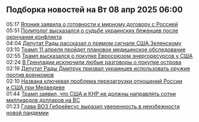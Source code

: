 <h2>Подборка новостей на Вт 08 апр 2025 06:00</h2><!--2025-04-08 05:17:07-->
<div class="rssn table">
  <span class="smaller gray hspace">05:17</span> <a class="nodecor" href="https://news.rambler.ru/world/54470096-yaponiya-zayavila-o-gotovnosti-k-mirnomu-dogovoru-s-rossiey/">Япония заявила о готовности к мирному договору с Россией</a>
</div>
<div class="rssn table">
  <span class="smaller gray hspace">05:51</span> <a class="nodecor" href="https://news.rambler.ru/world/54475711-politolog-vyskazalsya-o-sudbe-ukrainskih-bezhentsev-posle-okonchaniya-konflikta/">Политолог высказался о судьбе украинских беженцев после окончания конфликта</a>
</div>
<div class="rssn table">
  <span class="smaller gray hspace">04:04</span> <a class="nodecor" href="https://news.rambler.ru/world/54466295-deputat-rady-rasskazal-o-pryamom-signale-ssha-zelenskomu/">Депутат Рады рассказал о прямом сигнале США Зеленскому</a>
</div>
<div class="rssn table">
  <span class="smaller gray hspace">03:10</span> <a class="nodecor" href="https://news.rambler.ru/world/54475498-tramp-11-aprelya-proydet-planovoe-meditsinskoe-obsledovanie/">Трамп 11 апреля пройдет плановое медицинское обследование</a>
</div>
<div class="rssn table">
  <span class="smaller gray hspace">02:55</span> <a class="nodecor" href="https://news.rambler.ru/world/54475494-tramp-vyskazalsya-o-pokupke-evrosoyuzom-energoresursov-u-ssha/">Трамп высказался о покупке Евросоюзом энергоресурсов у США</a>
</div>
<div class="rssn table">
  <span class="smaller gray hspace">02:24</span> <a class="nodecor" href="https://news.rambler.ru/world/54475467-v-grenladii-isklyuchili-lyubye-razgovory-o-pokupke-ostrova/">В Гренладии исключили любые разговоры о покупке острова</a>
</div>
<div class="rssn table">
  <span class="smaller gray hspace">02:19</span> <a class="nodecor" href="https://news.rambler.ru/world/54475426-deputat-rady-dmitruk-prizval-ukraintsev-ispolzovat-oruzhie-protiv-voenkomov/">Депутат Рады Дмитрук призвал украинцев использовать оружие против военкомов</a>
</div>
<div class="rssn table">
  <span class="smaller gray hspace">02:10</span> <a class="nodecor" href="https://news.rambler.ru/world/54475369-nazvana-klyuchevaya-problema-perezagruzki-otnosheniy-rossii-i-ssha-pri-medvedeve/">Названа ключевая проблема перезагрузки отношений России и США при Медведеве</a>
</div>
<div class="rssn table">
  <span class="smaller gray hspace">01:44</span> <a class="nodecor" href="https://news.rambler.ru/world/54475423-tramp-zayavil-chto-ssha-i-knr-ne-dolzhny-napravlyat-sotni-milliardov-dollarov-na-vs/">Трамп заявил, что США и КНР не должны направлять сотни миллиардов долларов на ВС</a>
</div>
<div class="rssn table">
  <span class="smaller gray hspace">01:23</span> <a class="nodecor" href="https://news.rambler.ru/world/54466371-glava-voz-gebreyesus-vyrazil-uverennost-v-neizbezhnosti-novoy-pandemii/">Глава ВОЗ Гебрейесус выразил уверенность в неизбежности новой пандемии</a>
</div>